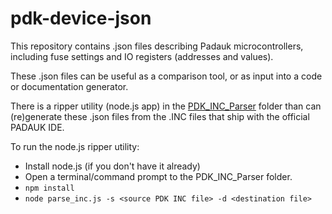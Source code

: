 # pdk-device-json
This repository contains .json files describing Padauk microcontrollers, including fuse settings and IO registers (addresses and values).

These .json files can be useful as a comparison tool, or as input into a code or documentation generator.

There is a ripper utility (node.js app) in the [PDK_INC_Parser](PDK_INC_Parser) folder than can (re)generate these .json files from the .INC files that ship with the official PADAUK IDE. 

To run the node.js ripper utility:
- Install node.js (if you don't have it already)
- Open a terminal/command prompt to the PDK_INC_Parser folder.
- `npm install`
- `node parse_inc.js -s <source PDK INC file> -d <destination file>`
